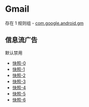 # Gmail

存在 1 规则组 - [com.google.android.gm](/src/apps/com.google.android.gm.ts)

## 信息流广告

默认禁用

- [快照-0](https://i.gkd.li/import/13255698)
- [快照-1](https://i.gkd.li/import/13255698)
- [快照-2](https://i.gkd.li/import/13255700)
- [快照-3](https://i.gkd.li/import/13724271)
- [快照-4](https://i.gkd.li/import/13255701)
- [快照-5](https://i.gkd.li/import/13724287)
- [快照-6](https://i.gkd.li/import/13263279)
